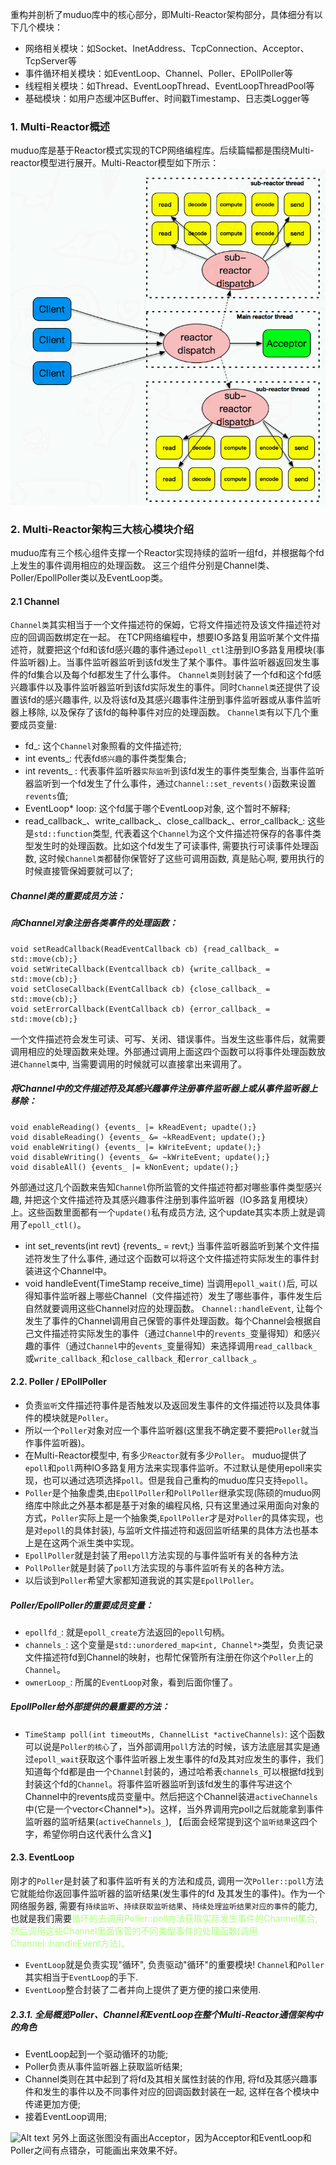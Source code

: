 重构并剖析了muduo库中的核心部分，即Multi-Reactor架构部分，具体细分有以下几个模块：
- 网络相关模块：如Socket、InetAddress、TcpConnection、Acceptor、TcpServer等
- 事件循环相关模块：如EventLoop、Channel、Poller、EPollPoller等
- 线程相关模块：如Thread、EventLoopThread、EventLoopThreadPool等
- 基础模块：如用户态缓冲区Buffer、时间戳Timestamp、日志类Logger等
### 1. Multi-Reactor概述
muduo库是基于Reactor模式实现的TCP网络编程库。后续篇幅都是围绕Multi-reactor模型进行展开。Multi-Reactor模型如下所示：
![Alt text](pic/image.png)

### 2. Multi-Reactor架构三大核心模块介绍
muduo库有三个核心组件支撑一个Reactor实现持续的监听一组fd，并根据每个fd上发生的事件调用相应的处理函数。
这三个组件分别是Channel类、Poller/EpollPoller类以及EventLoop类。

#### 2.1 Channel
```Channel类```其实相当于一个文件描述符的保姆，它将文件描述符及该文件描述符对应的回调函数绑定在一起。
在TCP网络编程中，想要IO多路复用监听某个文件描述符，就要把这个fd和该fd感兴趣的事件通过```epoll_ctl```注册到IO多路复用模块(事件监听器)上。当事件监听器监听到该fd发生了某个事件。事件监听器返回发生事件的fd集合以及每个fd都发生了什么事件。
```Channel类```则封装了一个fd和这个fd感兴趣事件以及事件监听器监听到该fd实际发生的事件。同时```Channel类```还提供了设置该fd的感兴趣事件, 以及将该fd及其感兴趣事件注册到事件监听器或从事件监听器上移除, 以及保存了该fd的每种事件对应的处理函数。
```Channel类```有以下几个重要成员变量: 
- fd_: 这个```Channel```对象照看的文件描述符;
- int events_: 代表fd```感兴趣```的事件类型集合;
- int revents_ : 代表事件监听器```实际监听```到该fd发生的事件类型集合, 当事件监听器监听到一个fd发生了什么事件，通过```Channel::set_revents()```函数来设置```revents```值;
- EventLoop* loop: 这个fd属于哪个EventLoop对象, 这个暂时不解释;
- read_callback_、write_callback_、close_callback_、error_callback_: 这些是```std::function```类型, 代表着这个```Channel```为这个文件描述符保存的各事件类型发生时的处理函数。比如这个fd发生了可读事件, 需要执行可读事件处理函数, 这时候```Channel类```都替你保管好了这些可调用函数, 真是贴心啊, 要用执行的时候直接管保姆要就可以了;
##### Channel类的重要成员方法：
##### 向Channel对象注册各类事件的处理函数：
```
void setReadCallback(ReadEventCallback cb) {read_callback_ = std::move(cb);}
void setWriteCallback(Eventcallback cb) {write_callback_ = std::move(cb);}
void setCloseCallback(EventCallback cb) {close_callback_ = std::move(cb);}
void setErrorCallback(EventCallback cb) {error_callback_ = std::move(cb);}
```
一个文件描述符会发生可读、可写、关闭、错误事件。当发生这些事件后，就需要调用相应的处理函数来处理。外部通过调用上面这四个函数可以将事件处理函数放进```Channel类```中, 当需要调用的时候就可以直接拿出来调用了。

##### 将Channel中的文件描述符及其感兴趣事件注册事件监听器上或从事件监听器上移除：
```
void enableReading() {events_ |= kReadEvent; upadte();}
void disableReading() {events_ &= ~kReadEvent; update();}
void enableWriting() {events_ |= kWriteEvent; update();}
void disableWriting() {events_ &= ~kWriteEvent; update();}
void disableAll() {events_ |= kNonEvent; update();}
```

外部通过这几个函数来告知```Channel```你所监管的文件描述符都对哪些事件类型感兴趣, 并把这个文件描述符及其感兴趣事件注册到事件监听器（IO多路复用模块）上。这些函数里面都有一个```update()```私有成员方法, 这个update其实本质上就是调用了```epoll_ctl()```。

- int set_revents(int revt) {revents_ = revt;} 当事件监听器监听到某个文件描述符发生了什么事件, 通过这个函数可以将这个文件描述符实际发生的事件封装进这个Channel中。
- void handleEvent(TimeStamp receive_time) 当调用```epoll_wait()```后, 可以得知事件监听器上哪些Channel（文件描述符）发生了哪些事件，事件发生后自然就要调用这些Channel对应的处理函数。 ```Channel::handleEvent```, 让每个发生了事件的Channel调用自己保管的事件处理函数。每个Channel会根据自己文件描述符实际发生的事件（通过```Channel```中的```revents_```变量得知）和感兴趣的事件（通过```Channel```中的```events_```变量得知）来选择调用```read_callback_```或```write_callback_```和```close_callback_```和```error_callback_```。

#### 2.2. Poller / EPollPoller
- 负责```监听```文件描述符事件是否触发以及返回发生事件的文件描述符以及具体事件的模块就是```Poller```。
- 所以一个```Poller```对象对应一个事件监听器(这里我不确定要不要把```Poller```就当作事件监听器)。
- 在Multi-Reactor模型中, 有多少```Reactor```就有多少```Poller```。
muduo提供了```epoll```和```poll```两种IO多路复用方法来实现事件监听。不过默认是使用epoll来实现，也可以通过选项选择```poll```。但是我自己重构的muduo库只支持```epoll```。
- ```Poller```是个抽象虚类,由```EpollPoller```和```PollPoller```继承实现(陈硕的muduo网络库中除此之外基本都是基于对象的编程风格, 只有这里通过采用面向对象的方式，```Poller```实际上是一个抽象类,```EpollPoller```才是对```Poller```的具体实现，也是对```epoll```的具体封装), 与监听文件描述符和返回监听结果的具体方法也基本上是在这两个派生类中实现。
- ```EpollPoller```就是封装了用```epoll```方法实现的与事件监听有关的各种方法
- ```PollPoller```就是封装了```poll```方法实现的与事件监听有关的各种方法。
- 以后谈到```Poller```希望大家都知道我说的其实是```EpollPoller```。

##### Poller/EpollPoller的重要成员变量：

- ```epollfd_```: 就是```epoll_create```方法返回的```epoll```句柄。
- ```channels_```: 这个变量是```std::unordered_map<int, Channel*>```类型，负责记录文件描述符fd到Channel的映射，也帮忙保管所有注册在你这个```Poller```上的```Channel```。
- ```ownerLoop_```: 所属的```EventLoop```对象，看到后面你懂了。

##### EpollPoller给外部提供的最重要的方法：
- ```TimeStamp poll(int timeoutMs, ChannelList *activeChannels)```: 这个函数可以说是```Poller的核心```了，当外部调用```poll```方法的时候，该方法底层其实是通过```epoll_wait```获取这个事件监听器上发生事件的fd及其对应发生的事件，我们知道每个fd都是由一个```Channel```封装的，通过哈希表```channels_```可以根据fd找到封装这个fd的```Channel```。将事件监听器监听到该fd发生的事件写进这个Channel中的revents成员变量中。然后把这个Channel装进```activeChannels```中(它是一个vector<Channel*>)。这样，当外界调用完poll之后就能拿到事件监听器的监听结果(```activeChannels_```), 【后面会经常提到这个```监听结果```这四个字，希望你明白这代表什么含义】

#### 2.3. EventLoop
刚才的```Poller```是封装了和事件监听有关的方法和成员, 调用一次```Poller::poll```方法它就能给你返回事件监听器的监听结果(发生事件的fd 及其发生的事件)。作为一个网络服务器, 需要有```持续监听```、```持续获取监听结果```、```持续处理监听结果对应的事件```的能力, 也就是我们需要<font color=#AEFF7F>循环的去调用Poller::poll方法获取实际发生事件的Channel集合, 然后调用这些Channel里面保管的不同类型事件的处理函数(调用Channel::handleEvent方法)。</font> 

- ```EventLoop```就是负责实现"循环", 负责驱动"循环"的重要模块! ```Channel```和```Poller```其实相当于```EventLoop```的手下.
- ```EventLoop```整合封装了二者并向上提供了更方便的接口来使用.

#####  2.3.1. 全局概览Poller、Channel和EventLoop在整个Multi-Reactor通信架构中的角色
- EventLoop起到一个驱动循环的功能;
- Poller负责从事件监听器上获取监听结果;
- Channel类则在其中起到了将fd及其相关属性封装的作用, 将fd及其感兴趣事件和发生的事件以及不同事件对应的回调函数封装在一起, 这样在各个模块中传递更加方便;
- 接着EventLoop调用;

![Alt text](pic/image2.png)
另外上面这张图没有画出Acceptor，因为Acceptor和EventLoop和Poller之间有点错杂，可能画出来效果不好。
